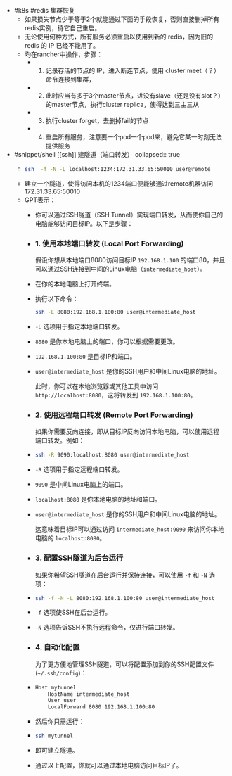 - #k8s #redis 集群恢复
	- 如果损失节点少于等于2个就能通过下面的手段恢复，否则直接删掉所有 redis实例，待它自己重启。
	- 无论使用何种方式，所有服务必须重启以使用到新的 redis，因为旧的 redis 的 IP 已经不能用了。
	- 均在rancher中操作，步骤：
		- 1. 记录存活的节点的 IP，进入断连节点，使用 cluster meet（？）命令连接到集群，
		- 2. 此时应当有多于3个master节点，进没有slave（还是没有slot？）的master节点，执行cluster replica，使得达到三主三从
		- 3. 执行cluster forget，去删掉fail的节点
		- 4. 重启所有服务，注意要一个pod一个pod来，避免它某一时刻无法提供服务
- #snippet/shell [[ssh]] 建隧道（端口转发）
  collapsed:: true
	- ```sh
	  ssh  -f -N -L localhost:1234:172.31.33.65:50010 user@remote
	  ```
	- 建立一个隧道，使得访问本机的1234端口便能够通过remote机器访问 172.31.33.65:50010
	- GPT表示：
		- 你可以通过SSH隧道（SSH Tunnel）实现端口转发，从而使你自己的电脑能够访问目标IP。以下是步骤：
		- ### 1. 使用本地端口转发 (Local Port Forwarding)
		  
		  假设你想从本地端口8080访问目标IP `192.168.1.100` 的端口80，并且可以通过SSH连接到中间的Linux电脑（`intermediate_host`）。
		- 在你的本地电脑上打开终端。
		- 执行以下命令：
		  
		  ```sh
		  ssh -L 8080:192.168.1.100:80 user@intermediate_host
		  ```
		- `-L` 选项用于指定本地端口转发。
		- `8080` 是你本地电脑上的端口，你可以根据需要更改。
		- `192.168.1.100:80` 是目标IP和端口。
		- `user@intermediate_host` 是你的SSH用户和中间Linux电脑的地址。
		  
		  此时，你可以在本地浏览器或其他工具中访问 `http://localhost:8080`，这将转发到 `192.168.1.100:80`。
		- ### 2. 使用远程端口转发 (Remote Port Forwarding)
		  
		  如果你需要反向连接，即从目标IP反向访问本地电脑，可以使用远程端口转发。例如：
		- ```sh
		  ssh -R 9090:localhost:8080 user@intermediate_host
		  ```
		- `-R` 选项用于指定远程端口转发。
		- `9090` 是中间Linux电脑上的端口。
		- `localhost:8080` 是你本地电脑的地址和端口。
		- `user@intermediate_host` 是你的SSH用户和中间Linux电脑的地址。
		  
		  这意味着目标IP可以通过访问 `intermediate_host:9090` 来访问你本地电脑的 `localhost:8080`。
		- ### 3. 配置SSH隧道为后台运行
		  
		  如果你希望SSH隧道在后台运行并保持连接，可以使用 `-f` 和 `-N` 选项：
		- ```sh
		  ssh -f -N -L 8080:192.168.1.100:80 user@intermediate_host
		  ```
		- `-f` 选项使SSH在后台运行。
		- `-N` 选项告诉SSH不执行远程命令，仅进行端口转发。
		- ### 4. 自动化配置
		  
		  为了更方便地管理SSH隧道，可以将配置添加到你的SSH配置文件 (`~/.ssh/config`)：
		- ```sh
		  Host mytunnel
		      HostName intermediate_host
		      User user
		      LocalForward 8080 192.168.1.100:80
		  ```
		- 然后你只需运行：
		- ```sh
		  ssh mytunnel
		  ```
		- 即可建立隧道。
		- 通过以上配置，你就可以通过本地电脑访问目标IP了。